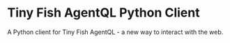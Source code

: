 # Tiny Fish AgentQL Python Client

A Python client for Tiny Fish AgentQL - a new way to interact with the web.
